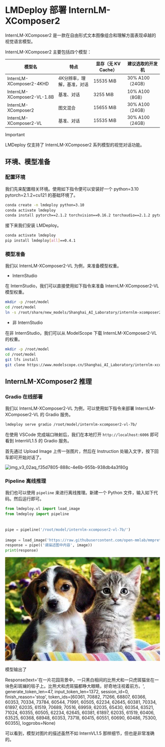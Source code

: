# LMDeploy 部署 InternLM-XComposer2

InternLM-XComposer2 是一款在自由形式文本图像组合和理解方面表现卓越的视觉语言模型。

InternLM-XComposer2 主要包括四个模型：

| 模型名 | 特点 | 显存（无 KV Cache） | 建议选取的开发机 |
| --- | --- | --- | --- |
| InternLM-XComposer2-4KHD | 4K分辨率，理解，基准，对话 | 15535 MiB | 30% A100（24GB） |
| InternLM-XComposer2-VL-1.8B | 基准、对话 | 3255 MiB | 10% A100（8GB） |
| InternLM-XComposer2 | 图文混合 | 15655 MiB | 30% A100（24GB） |
| InternLM-XComposer2-VL | 基准、对话 | 15535 MiB | 30% A100（24GB） |

> [!IMPORTANT]
> LMDeploy 仅支持了 InternLM-XComposer2 系列模型的视觉对话功能。

## 环境、模型准备

### 配置环境

我们先来配置相关环境。使用如下指令便可以安装好一个 python=3.10 pytorch=2.1.2+cu121 的基础环境了。

```bash
conda create -n lmdeploy python=3.10
conda activate lmdeploy
conda install pytorch==2.1.2 torchvision==0.16.2 torchaudio==2.1.2 pytorch-cuda=12.1 -c pytorch -c nvidia
```

接下来我们安装 LMDeploy。

```bash
conda activate lmdeploy
pip install lmdeploy[all]==0.4.1
```

### 模型准备

我们以 InternLM-XComposer2-VL 为例，来准备模型权重。

- InternStudio

在 InternStudio，我们可以直接使用如下指令来准备 InternLM-XComposer2-VL 模型权重。

```bash
mkdir -p /root/model
cd /root/model
ln -s /root/share/new_models/Shanghai_AI_Laboratory/internlm-xcomposer2-vl-7b/
```

- 非 InternStudio

在非 InternStudio，我们可以从 ModelScope 下载 InternLM-XComposer2-VL 的权重。

```bash
mkdir -p /root/model
cd /root/model
git lfs install
git clone https://www.modelscope.cn/Shanghai_AI_Laboratory/internlm-xcomposer2-vl-7b.git
```

## InternLM-XComposer2 推理

### Gradio 在线部署

我们以 InternLM-XComposer2-VL 为例，可以使用如下指令来部署 InternLM-XComposer2-VL 的 Gradio 服务。

```bash
lmdeploy serve gradio /root/model/internlm-xcomposer2-vl-7b/
```

在使用 VSCode 完成端口映射后，我们在本地打开 `http://localhost:6006` 即可看到 InternVL1.5 的 Gradio 服务。

首先通过 Upload Image 上传一张图片，然后在 Instruction 处输入文字，按下回车即可开始对话了。

![img_v3_02aq_f35d7805-888c-4e6b-955b-938db4a3f80g](https://github.com/SmartFlowAI/LLM-Tutorial/assets/75657629/4521bdac-aad8-431a-b4a7-6c16a942f388)

### Pipeline 离线推理

我们也可以使用 `pipeline` 来进行离线推理。新建一个 Python 文件，输入如下代码。然后运行即可。

```python
from lmdeploy.vl import load_image
from lmdeploy import pipeline


pipe = pipeline('/root/model/internlm-xcomposer2-vl-7b/')

image = load_image('https://raw.githubusercontent.com/open-mmlab/mmpretrain/main/demo/cat-dog.png')
response = pipe(('请描述图中内容', image))
print(response)
```

![cat-dog](https://raw.githubusercontent.com/open-mmlab/mmpretrain/main/demo/cat-dog.png)

模型输出了

Response(text='在一片花园背景中，一只黑白相间的比熊犬和一只虎斑猫坐在一块色彩斑斓的毯子上。比熊犬和虎斑猫都睁大眼睛，好奇地注视着前方。', generate_token_len=47, input_token_len=1372, session_id=0, finish_reason='stop', token_ids=[60361, 70882, 71266, 68807, 60366, 60353, 70334, 73784, 60544, 71991, 60505, 62234, 62645, 60381, 70334, 61897, 62035, 61519, 70689, 70516, 69959, 62035, 65430, 60354, 63521, 71024, 60355, 60505, 62234, 62645, 60381, 61897, 62035, 61519, 60406, 63525, 60368, 68948, 60353, 73718, 60415, 60551, 60690, 60486, 75300, 60355], logprobs=None)

可以看到，模型对图片的描述虽然不如 InternVL1.5 那样细节，但也是非常准确的。
